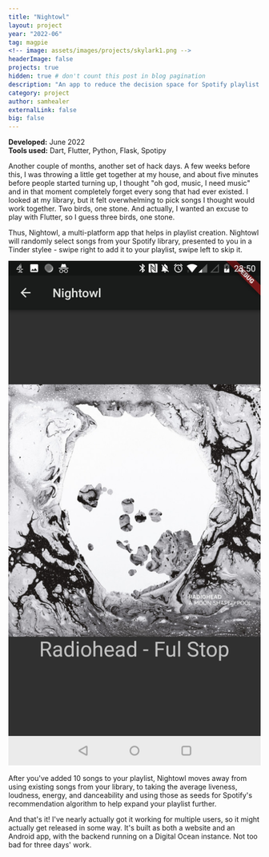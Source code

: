 ```yaml
---
title: "Nightowl"
layout: project
year: "2022-06"
tag: magpie
<!-- image: assets/images/projects/skylark1.png -->
headerImage: false
projects: true
hidden: true # don't count this post in blog pagination
description: "An app to reduce the decision space for Spotify playlist creation through Tinder-like swiping"
category: project
author: samhealer
externalLink: false
big: false
---
```


**Developed:** June 2022\
**Tools used:** Dart, Flutter, Python, Flask, Spotipy

Another couple of months, another set of hack days. A few weeks before this, I was throwing a little get together at my house, and about five minutes before people started turning up, I thought "oh god, music, I need music" and in that moment completely forget every song that had ever existed. I looked at my library, but it felt overwhelming to pick songs I thought would work together. Two birds, one stone. And actually, I wanted an excuse to play with Flutter, so I guess three birds, one stone.

Thus, Nightowl, a multi-platform app that helps in playlist creation. Nightowl will randomly select songs from your Spotify library, presented to you in a Tinder stylee - swipe right to add it to your playlist, swipe left to skip it.


![no](/assets/images/projects/nightowl.jpg)

After you've added 10 songs to your playlist, Nightowl moves away from using existing songs from your library, to taking the average liveness, loudness, energy, and danceability and using those as seeds for Spotify's recommendation algorithm to help expand your playlist further. 

And that's it! I've nearly actually got it working for multiple users, so it might actually get released in some way. It's built as both a website and an Android app, with the backend running on a Digital Ocean instance. Not too bad for three days' work. 